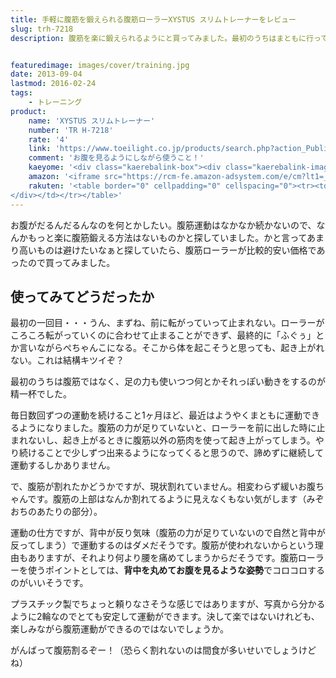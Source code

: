 ```yaml
---
title: 手軽に腹筋を鍛えられる腹筋ローラーXYSTUS スリムトレーナーをレビュー
slug: trh-7218
description: 腹筋を楽に鍛えられるようにと買ってみました。最初のうちはまともに行って帰れないほど負荷が強力です。続けることで少しずつまともにできるようになります。背中を反らして使うと腰を痛めるので、お腹を見るように背中を丸めて使うのがコツだそうです。


featuredimage: images/cover/training.jpg
date: 2013-09-04
lastmod: 2016-02-24
tags: 
    - トレーニング
product:
    name: 'XYSTUS スリムトレーナー'
    number: 'TR H-7218'
    rate: '4'
    link: 'https://www.toeilight.co.jp/products/search.php?action_Public_Product_Detail=true&s_type=&kanri=11548&p=339&start='
    comment: 'お腹を見るようにしながら使うこと！'
    kaeyome: '<div class="kaerebalink-box"><div class="kaerebalink-image"><a href="https://www.amazon.co.jp/exec/obidos/ASIN/B0013CZQZ8/illusionspace-22/ref=nosim/" rel="nofollow" target="_blank"><img src="https://ecx.images-amazon.com/images/I/41yvkI0m1EL._SL160_.jpg" style="border: none;" /></a></div><div class="kaerebalink-info"><div class="kaerebalink-name"><a href="https://www.amazon.co.jp/exec/obidos/ASIN/B0013CZQZ8/illusionspace-22/ref=nosim/" rel="nofollow" target="_blank">XYSTUS(ジスタス) スリムトレーナーTR H-7218</a><div class="kaerebalink-powered-date">posted with <a href="https://kaereba.com" rel="nofollow" target="_blank">カエレバ</a></div></div><div class="kaerebalink-detail"> TOEI LIGHT(トーエイライト)     </div><div class="kaerebalink-link1"><div class="shoplinkamazon"><a href="https://www.amazon.co.jp/gp/search?keywords=TR%20H-7218&__mk_ja_JP=%83J%83%5E%83J%83i&tag=illusionspace-22" rel="nofollow" target="_blank" title="アマゾン" >Amazonで購入</a></div><div class="shoplinkrakuten"><a href="https://hb.afl.rakuten.co.jp/hgc/0e95387f.f2aef20d.0e953880.25e412bd/?pc=http%3A%2F%2Fsearch.rakuten.co.jp%2Fsearch%2Fmall%2FTR%2520H-7218%2F-%2Ff.1-p.1-s.1-sf.0-st.A-v.2%3Fx%3D0%26scid%3Daf_ich_link_urltxt%26m%3Dhttp%3A%2F%2Fm.rakuten.co.jp%2F" rel="nofollow" target="_blank" title="楽天市場" >楽天市場で購入</a></div></div></div><div class="booklink-footer" style="clear: left"></div></div>'
    amazon: '<iframe src="https://rcm-fe.amazon-adsystem.com/e/cm?lt1=_blank&bc1=000000&IS2=1&bg1=FFFFFF&fc1=000000&lc1=0000FF&t=illusionspace-22&o=9&p=8&l=as4&m=amazon&f=ifr&ref=ss_til&asins=B0013CZQZ8" style="width:120px;height:240px;" scrolling="no" marginwidth="0" marginheight="0" frameborder="0"></iframe>'
    rakuten: '<table border="0" cellpadding="0" cellspacing="0"><tr><td valign="top"><div style="border:1px solid;margin:0px;padding:6px 0px;width:120px;text-align:center;float:left"><a href="https://hb.afl.rakuten.co.jp/hgc/11b1bb94.b2a324b4.11b1bb95.d0c9ac2b/?pc=http%3a%2f%2fitem.rakuten.co.jp%2fshapeshop%2fss0044%2f%3fscid%3daf_link_tbl&m=http%3a%2f%2fm.rakuten.co.jp%2fshapeshop%2fi%2f10012413%2f" target="_blank"><img src="https://hbb.afl.rakuten.co.jp/hgb/?pc=http%3a%2f%2fthumbnail.image.rakuten.co.jp%2f%400_mall%2fshapeshop%2fcabinet%2fss0044.jpg%3f_ex%3d80x80&m=http%3a%2f%2fthumbnail.image.rakuten.co.jp%2f%400_mall%2fshapeshop%2fcabinet%2fss0044.jpg%3f_ex%3d64x64" alt="【腹筋トレーニング器具】ボディ全体を鍛えられるローラー運動！【筋..." border="0" style="margin:0px;padding:0px"></a><p style="font-size:12px;line-height:1.4em;text-align:left;margin:0px;padding:2px 6px"><a href="https://hb.afl.rakuten.co.jp/hgc/11b1bb94.b2a324b4.11b1bb95.d0c9ac2b/?pc=http%3a%2f%2fitem.rakuten.co.jp%2fshapeshop%2fss0044%2f%3fscid%3daf_link_tbl&m=http%3a%2f%2fm.rakuten.co.jp%2fshapeshop%2fi%2f10012413%2f" target="_blank">【腹筋トレーニング器具】ボディ全体を鍛えられるローラー運動！【筋...</a>
</div></td></tr></table>'
---
```


お腹がだるんだるんなのを何とかしたい。腹筋運動はなかなか続かないので、なんかもっと楽に腹筋鍛える方法はないものかと探していました。かと言ってあまり高いものは避けたいなぁと探していたら、腹筋ローラーが比較的安い価格であったので買ってみました。


## 使ってみてどうだったか


最初の一回目・・・うん、まずね、前に転がっていって止まれない。ローラーがころころ転がっていくのに合わせて止まることができず、最終的に「ふぐぅ」とか言いながらぺちゃんこになる。そこから体を起こそうと思っても、起き上がれない。これは結構キツイぞ？

最初のうちは腹筋ではなく、足の力も使いつつ何とかそれっぽい動きをするのが精一杯でした。

毎日数回ずつの運動を続けること1ヶ月ほど、最近はようやくまともに運動できるようになりました。腹筋の力が足りていないと、ローラーを前に出した時に止まれないし、起き上がるときに腹筋以外の筋肉を使って起き上がってしまう。やり続けることで少しずつ出来るようになってくると思うので、諦めずに継続して運動するしかありません。

で、腹筋が割れたかどうかですが、現状割れていません。相変わらず緩いお腹ちゃんです。腹筋の上部はなんか割れてるように見えなくもない気がします（みぞおちのあたりの部分）。

運動の仕方ですが、背中が反り気味（腹筋の力が足りていないので自然と背中が反ってしまう）で運動するのはダメだそうです。腹筋が使われないからという理由もありますが、それより何より腰を痛めてしまうからだそうです。腹筋ローラーを使うポイントとしては、<strong>背中を丸めてお腹を見るような姿勢</strong>でコロコロするのがいいそうです。

プラスチック製でちょっと頼りなさそうな感じではありますが、写真から分かるように2輪なのでとても安定して運動ができます。決して楽ではないけれども、楽しみながら腹筋運動ができるのではないでしょうか。

がんばって腹筋割るぞー！（恐らく割れないのは間食が多いせいでしょうけどね）


  